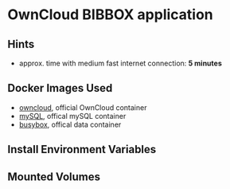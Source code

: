 # OwnCloud BIBBOX application

## Hints
* approx. time with medium fast internet connection: **5 minutes**


## Docker Images Used
 * [owncloud](https://hub.docker.com/_/owncloud/), official OwnCloud container
 * [mySQL](https://hub.docker.com/_/mysql/), offical mySQL container
 * [busybox](https://hub.docker.com/_/busybox/), offical data container
 
## Install Environment Variables

## Mounted Volumes

